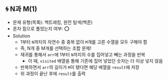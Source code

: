 ## 🌀 N과 M(1)

- 문제 유형(목록): 백트래킹, 완전 탐색(백준)
- 혼자 힘으로 풀었는지 여부: ⭕️
- Solution
  - 1부터 `N`까지의 자연수 중 중복 없이 `M`개를 고른 수열을 모두 구해야 함
  - 즉, N개 중 M개를 선택하는 조합 문제!
  - 재귀를 통해서 `arr`에 1부터 `N`까지의 수를 집어넣고 빼는 과정을 반복
    - 이 때, `visited` 배열을 통해 기존에 집어 넣었던 숫자는 더 이상 넣지 않음
  - 반복하면서 `arr`의 길이가 `M`이 됐다면 해당 배열을 `result`에 저장
  - 위 과정이 끝난 후에 `result`를 출력

